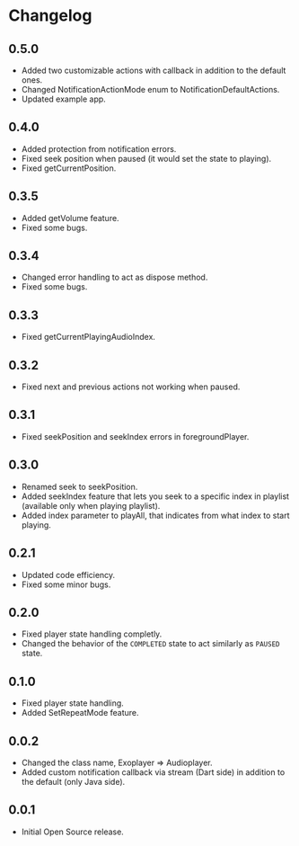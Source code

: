 # Changelog

## 0.5.0

- Added two customizable actions with callback in addition to the default ones.
- Changed NotificationActionMode enum to NotificationDefaultActions.
- Updated example app.

## 0.4.0

- Added protection from notification errors.
- Fixed seek position when paused (it would set the state to playing).
- Fixed getCurrentPosition.

## 0.3.5

- Added getVolume feature.
- Fixed some bugs.

## 0.3.4

- Changed error handling to act as dispose method.
- Fixed some bugs.

## 0.3.3

- Fixed getCurrentPlayingAudioIndex.

## 0.3.2

- Fixed next and previous actions not working when paused.

## 0.3.1

- Fixed seekPosition and seekIndex errors in foregroundPlayer.

## 0.3.0

- Renamed seek to seekPosition.
- Added seekIndex feature that lets you seek to a specific index in playlist (available only when playing playlist).
- Added index parameter to playAll, that indicates from what index to start playing.

## 0.2.1

- Updated code efficiency.
- Fixed some minor bugs.

## 0.2.0

- Fixed player state handling completly.
- Changed the behavior of the `COMPLETED` state to act similarly as `PAUSED` state.

## 0.1.0

- Fixed player state handling.
- Added SetRepeatMode feature.

## 0.0.2

- Changed the class name, Exoplayer => Audioplayer.
- Added custom notification callback via stream (Dart side) in addition to the default (only Java side). 

## 0.0.1

- Initial Open Source release.



